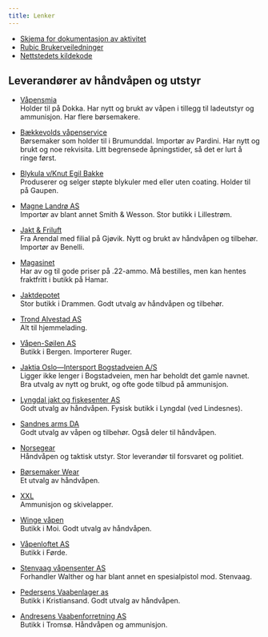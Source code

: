 ```yaml
---
title: Lenker
---
```


- [Skjema for dokumentasjon av aktivitet](/documents/Aktivitetslogg.pdf)
- [Rubic Brukerveiledninger](https://rubic.zendesk.com/hc/no/categories/115000353634-Rubic-Brukere)
- [Nettstedets kildekode](https://github.com/echozio/lpk-website)

## Leverandører av håndvåpen og utstyr
- [Våpensmia](https://www.vapensmia.no/)\
  Holder til på Dokka. Har nytt og brukt av våpen i tillegg til ladeutstyr og ammunisjon. Har flere
  børsemakere.

- [Bækkevolds våpenservice](https://www.pardininorge.no/)\
  Børsemaker som holder til i Brumunddal. Importør av Pardini. Har nytt og brukt og noe rekvisita.
  Litt begrensede åpningstider, så det er lurt å ringe først.

- [Blykula v/Knut Egil Bakke](https://blykula.com)\
  Produserer og selger støpte blykuler med eller uten coating. Holder til på Gaupen. 

- [Magne Landrø AS](https://www.landro.no/)\
  Importør av blant annet Smith & Wesson. Stor butikk i Lillestrøm.

- [Jakt & Friluft](https://www.jaktogfriluft.no/)\
  Fra Arendal med filial på Gjøvik. Nytt og brukt av håndvåpen og tilbehør. Importør av Benelli.

- [Magasinet](https://www.magasinet.no/)\
  Har av og til gode priser på .22-ammo. Må bestilles, men kan hentes fraktfritt i butikk på Hamar.

- [Jaktdepotet](https://www.jaktdepotet.no/)\
  Stor butikk i Drammen. Godt utvalg av håndvåpen og tilbehør.

- [Trond Alvestad AS](https://hjemmelading.no/)\
  Alt til hjemmelading.

- [Våpen-Søilen AS](https://www.vapen-soilen.no/)\
  Butikk i Bergen. Importerer Ruger.

- [Jaktia Oslo—Intersport Bogstadveien A/S](https://www.intersport-bogstadveien.no/)\
  Ligger ikke lenger i Bogstadveien, men har beholdt det gamle navnet. Bra utvalg av nytt og brukt, og ofte gode tilbud på ammunisjon.

- [Lyngdal jakt og fiskesenter AS](https://jaktbutikken.no/)\
  Godt utvalg av håndvåpen. Fysisk butikk i Lyngdal (ved Lindesnes).

- [Sandnes arms DA](http://webshop-sandnes-arms.trmed.no/)\
  Godt utvalg av våpen og tilbehør. Også deler til håndvåpen.

- [Norsegear](https://www.norsegear.no/)\
  Håndvåpen og taktisk utstyr. Stor leverandør til forsvaret og politiet.

- [Børsemaker Wear](https://bmwear.no/)\
  Et utvalg av håndvåpen.

- [XXL](https://www.xxl.no/)\
  Ammunisjon og skivelapper.

- [Winge våpen](https://www.wingevapen.no/)\
  Butikk i Moi. Godt utvalg av håndvåpen.

- [Våpenloftet AS](https://vapenloftet.no/)\
  Butikk  i Førde.

- [Stenvaag våpensenter AS](http://stenvaag.no/)\
  Forhandler Walther og har blant annet en spesialpistol mod. Stenvaag.

- [Pedersens Vaabenlager as](https://www.pvas.no/)\
  Butikk i Kristiansand. Godt utvalg av håndvåpen.

- [Andresens Vaabenforretning AS](https://www.vapenandresen.no/)\
  Butikk i Tromsø. Håndvåpen og ammunisjon.
